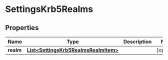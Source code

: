 
# SettingsKrb5Realms

## Properties
Name | Type | Description | Notes
------------ | ------------- | ------------- | -------------
**realm** | [**List&lt;SettingsKrb5RealmsRealmItem&gt;**](SettingsKrb5RealmsRealmItem.md) |  |  [optional]



